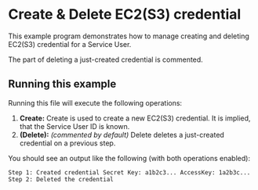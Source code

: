 # Create & Delete EC2(S3) credential

This example program demonstrates how to manage creating and deleting EC2(S3) credential for a Service User.

The part of deleting a just-created credential is commented.

## Running this example

Running this file will execute the following operations:

1. **Create:** Create is used to create a new EC2(S3) credential. It is implied, that the Service User ID is known.
2. **(Delete):** _(commented by default)_ Delete deletes a just-created credential on a previous step.

You should see an output like the following (with both operations enabled):

```
Step 1: Created credential Secret Key: a1b2c3... AccessKey: 1a2b3c...
Step 2: Deleted the credential
```
